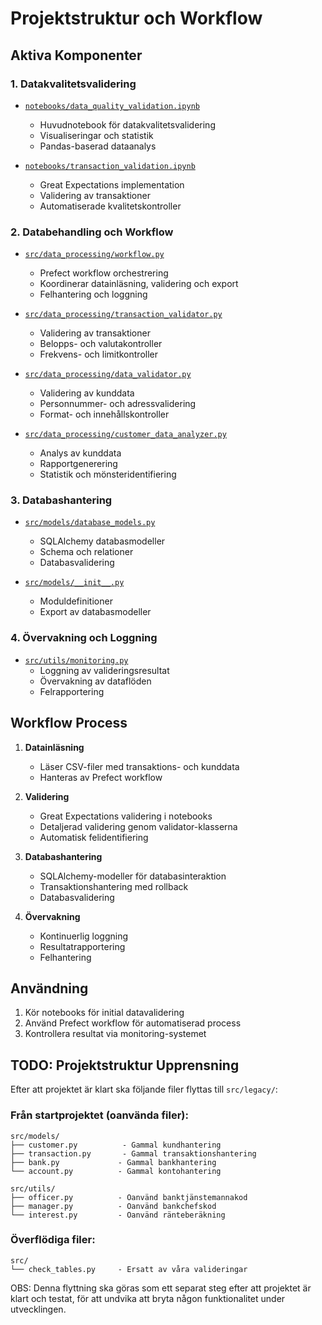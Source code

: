 # Projektstruktur och Workflow

## Aktiva Komponenter

### 1. Datakvalitetsvalidering
* [`notebooks/data_quality_validation.ipynb`](../notebooks/data_quality_validation.ipynb)
  - Huvudnotebook för datakvalitetsvalidering
  - Visualiseringar och statistik
  - Pandas-baserad dataanalys

* [`notebooks/transaction_validation.ipynb`](../notebooks/transaction_validation.ipynb)
  - Great Expectations implementation
  - Validering av transaktioner
  - Automatiserade kvalitetskontroller

### 2. Databehandling och Workflow
* [`src/data_processing/workflow.py`](../src/data_processing/workflow.py)
  - Prefect workflow orchestrering
  - Koordinerar datainläsning, validering och export
  - Felhantering och loggning

* [`src/data_processing/transaction_validator.py`](../src/data_processing/transaction_validator.py)
  - Validering av transaktioner
  - Belopps- och valutakontroller
  - Frekvens- och limitkontroller

* [`src/data_processing/data_validator.py`](../src/data_processing/data_validator.py)
  - Validering av kunddata
  - Personnummer- och adressvalidering
  - Format- och innehållskontroller

* [`src/data_processing/customer_data_analyzer.py`](../src/data_processing/customer_data_analyzer.py)
  - Analys av kunddata
  - Rapportgenerering
  - Statistik och mönsteridentifiering

### 3. Databashantering
* [`src/models/database_models.py`](../src/models/database_models.py)
  - SQLAlchemy databasmodeller
  - Schema och relationer
  - Databasvalidering

* [`src/models/__init__.py`](../src/models/__init__.py)
  - Moduldefinitioner
  - Export av databasmodeller

### 4. Övervakning och Loggning
* [`src/utils/monitoring.py`](../src/utils/monitoring.py)
  - Loggning av valideringsresultat
  - Övervakning av dataflöden
  - Felrapportering

## Workflow Process

1. **Datainläsning**
   - Läser CSV-filer med transaktions- och kunddata
   - Hanteras av Prefect workflow

2. **Validering**
   - Great Expectations validering i notebooks
   - Detaljerad validering genom validator-klasserna
   - Automatisk felidentifiering

3. **Databashantering**
   - SQLAlchemy-modeller för databasinteraktion
   - Transaktionshantering med rollback
   - Databasvalidering

4. **Övervakning**
   - Kontinuerlig loggning
   - Resultatrapportering
   - Felhantering

## Användning

1. Kör notebooks för initial datavalidering
2. Använd Prefect workflow för automatiserad process
3. Kontrollera resultat via monitoring-systemet

## TODO: Projektstruktur Upprensning
Efter att projektet är klart ska följande filer flyttas till `src/legacy/`:

### Från startprojektet (oanvända filer):
```
src/models/
├── customer.py          - Gammal kundhantering
├── transaction.py       - Gammal transaktionshantering
├── bank.py             - Gammal bankhantering
└── account.py          - Gammal kontohantering

src/utils/
├── officer.py          - Oanvänd banktjänstemannakod
├── manager.py          - Oanvänd bankchefskod
└── interest.py         - Oanvänd ränteberäkning
```

### Överflödiga filer:
```
src/
└── check_tables.py     - Ersatt av våra valideringar
```

OBS: Denna flyttning ska göras som ett separat steg efter att projektet är klart och testat, för att undvika att bryta någon funktionalitet under utvecklingen. 